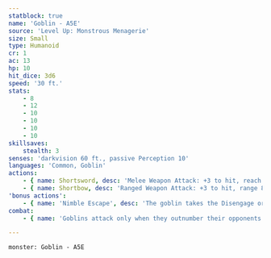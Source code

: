 ```yaml
---
statblock: true
name: 'Goblin - A5E'
source: 'Level Up: Monstrous Menagerie'
size: Small
type: Humanoid
cr: 1
ac: 13
hp: 10
hit_dice: 3d6
speed: '30 ft.'
stats:
    - 8
    - 12
    - 10
    - 10
    - 10
    - 10
skillsaves:
    stealth: 3
senses: 'darkvision 60 ft., passive Perception 10'
languages: 'Common, Goblin'
actions:
    - { name: Shortsword, desc: 'Melee Weapon Attack: +3 to hit, reach 5 ft., one target. Hit: 4 (1d6 + 1) piercing damage.' }
    - { name: Shortbow, desc: 'Ranged Weapon Attack: +3 to hit, range 80/320 ft., one target. Hit: 4 (1d6 + 1) piercing damage.' }
'bonus actions':
    - { name: 'Nimble Escape', desc: 'The goblin takes the Disengage or Hide action.' }
combat:
    - { name: 'Goblins attack only when they outnumber their opponents', desc: 'They employ ambush, firing arrows from hiding and then using Nimble Escape to hide elsewhere. When they can, they turn an aspect of the battle to their advantage, attacking in darkness or from above or amongst traps and hazards. If a goblin is engaged in melee while not in an advantageous position, it attacks with its shortsword and then disengages. Unless a powerful leader forces them to stand their ground, goblins retreat once they no longer outnumber their enemy.' }

---
```

```statblock
monster: Goblin - A5E
```
